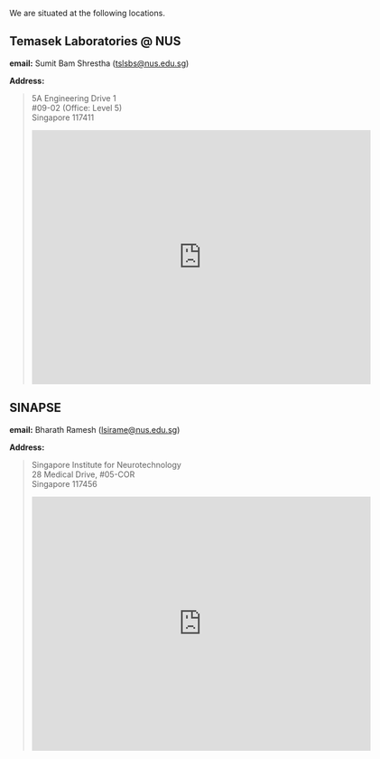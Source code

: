 <!--
.. title: Contact Us
.. slug: contact
.. date: 2019-01-22 18:54:29 UTC+08:00
.. tags: 
.. category: 
.. link: 
.. description: 
.. type: text
-->

We are situated at the following locations.

## Temasek Laboratories @ NUS ##

__email:__ Sumit Bam Shrestha ([tslsbs@nus.edu.sg](mailto:tslsbs@nus.edu.sg))

__Address:__
>5A Engineering Drive 1  
\#09-02 (Office: Level 5)  
Singapore 117411	
><iframe src="https://www.google.com/maps/embed?pb=!1m14!1m8!1m3!1d3988.7914588737803!2d103.77210800000002!3d1.299949!3m2!1i1024!2i768!4f13.1!3m3!1m2!1s0x31da1af774158ae1%3A0xd62c51fad2cfe6c9!2s5A+Engineering+Drive+1%2C+Singapore+117411!5e0!3m2!1sen!2sus!4v1548155305047" width="600" height="450" frameborder="0" style="border:0" allowfullscreen></iframe>
	
## SINAPSE ##
__email:__ Bharath Ramesh ([lsirame@nus.edu.sg](mailto:lsirame@nus.edu.sg))

__Address:__
>Singapore Institute for Neurotechnology	  
28 Medical Drive, #05-COR  
Singapore 117456  
><iframe src="https://www.google.com/maps/embed?pb=!1m18!1m12!1m3!1d3988.796183215126!2d103.77447516532444!3d1.2969550490540673!2m3!1f0!2f0!3f0!3m2!1i1024!2i768!4f13.1!3m3!1m2!1s0x31da1a56afb18525%3A0xf4d0a7d479de82db!2sCentre+for+Life+Sciences!5e0!3m2!1sen!2sus!4v1548155629473" width="600" height="450" frameborder="0" style="border:0" allowfullscreen></iframe>
